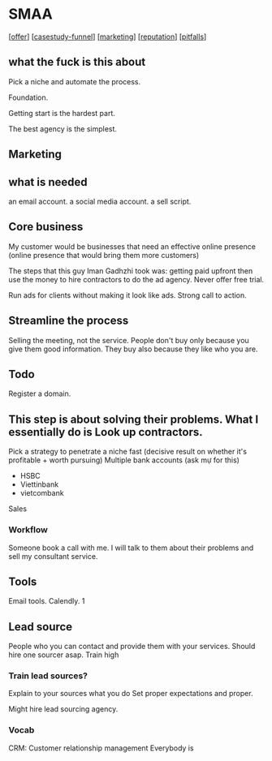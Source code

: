 # SMAA
[[offer]]
[[casestudy-funnel]]
[[marketing]]
[[reputation]]
[[pitfalls]]
## what the fuck is this about

Pick a niche and automate the process. 

Foundation.

Getting start is the hardest part. 

The best agency is the simplest. 

## Marketing 
## what is needed
an email account.
a social media account.
a sell script. 

## Core business
My customer would be businesses that need an effective online presence (online presence that would bring them more customers)

The steps that this guy Iman Gadhzhi took was: getting paid upfront then use the money to hire contractors to do the ad agency. 
Never offer free trial.

Run ads for clients without making it look like ads. Strong call to action.
## Streamline the process
Selling the meeting, not the service.
People don't buy only because you give them good information. They buy also because they like who you are.


## Todo
Register a domain. 

This step is about solving their problems. What I essentially do is 
Look up contractors.
- 
Pick a strategy to penetrate a niche fast (decisive result on whether it's profitable + worth pursuing)
Multiple bank accounts (ask mự for this)
- HSBC
- Viettinbank
- vietcombank

Sales

### Workflow
Someone book a call with me. I will talk to them about their problems and sell my consultant service. 


## Tools
Email tools.
Calendly.
1
## Lead source
People who you can contact and provide them with your services.
Should hire one sourcer asap. Train high  

### Train lead sources?
Explain to your sources what you do 
Set proper expectations and proper.

Might hire lead sourcing agency.
### Vocab
CRM: Customer relationship management
Everybody is 

[//begin]: # "Autogenerated link references for markdown compatibility"
[offer]: offer.md "The offer"
[casestudy-funnel]: casestudy-funnel.md "Spend money funnel"
[marketing]: marketing.md "Marketing"
[reputation]: reputation.md "Reputation"
[pitfalls]: pitfalls.md "Pitfalls and how not to fail"
[//end]: # "Autogenerated link references"